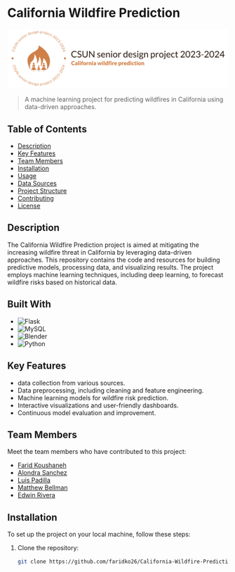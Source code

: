 # California Wildfire Prediction
![Alt text](CSUN-senior-design-project.png)

> A machine learning project for predicting wildfires in California using data-driven approaches.

## Table of Contents

- [Description](#description)
- [Key Features](#key-features)
- [Team Members](#team-members)
- [Installation](#installation)
- [Usage](#usage)
- [Data Sources](#data-sources)
- [Project Structure](#project-structure)
- [Contributing](#contributing)
- [License](#license)

## Description

The California Wildfire Prediction project is aimed at mitigating the increasing wildfire threat in California by leveraging data-driven approaches. This repository contains the code and resources for building predictive models, processing data, and visualizing results. The project employs machine learning techniques, including deep learning, to forecast wildfire risks based on historical data.

## Built With
- ![Flask](https://img.shields.io/badge/flask-%23000.svg?style=for-the-badge&logo=flask&logoColor=white)
- ![MySQL](https://img.shields.io/badge/mysql-%2300f.svg?style=for-the-badge&logo=mysql&logoColor=white)
- ![Blender](https://img.shields.io/badge/blender-%23F5792A.svg?style=for-the-badge&logo=blender&logoColor=white)
- ![Python](https://img.shields.io/badge/python-3670A0?style=for-the-badge&logo=python&logoColor=ffdd54)

## Key Features

- data collection from various sources.
- Data preprocessing, including cleaning and feature engineering.
- Machine learning models for wildfire risk prediction.
- Interactive visualizations and user-friendly dashboards.
- Continuous model evaluation and improvement.

## Team Members

Meet the team members who have contributed to this project:

- [Farid Koushaneh](https://github.com/faridko26)
- [Alondra Sanchez](https://github.com/Whimss)
- [Luis Padilla](https://github.com/luis-pad)
- [Matthew Bellman]()
- [Edwin Rivera]()

## Installation

To set up the project on your local machine, follow these steps:

1. Clone the repository:

   ```bash
   git clone https://github.com/faridko26/California-Wildfire-Prediction.git

